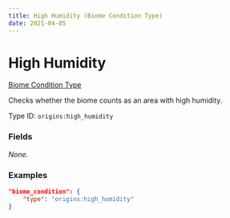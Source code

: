 ```yaml
---
title: High Humidity (Biome Condition Type)
date: 2021-04-05
---
```


# High Humidity

[Biome Condition Type](../biome_condition_types.md)

Checks whether the biome counts as an area with high humidity.

Type ID: `origins:high_humidity`


### Fields

_None._


### Examples

```json
"biome_condition": {
    "type": "origins:high_humidity"
}
```